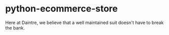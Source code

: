 # python-ecommerce-store
Here at Daintre, we believe that a well maintained suit doesn't have to break the bank.
